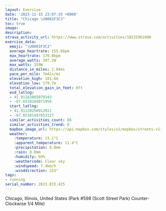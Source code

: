 ```yaml
---
layout: Exercise
date: '2023-11-15 23:07:35 +0000'
title: "Chicago \U0001F3C3"
toc: true
image:
description:
strava_activity_url: https://www.strava.com/activities/10225961090
exercise_data:
  emoji: "\U0001F3C3"
  average_heartrate: 155.6bpm
  max_heartrate: 170.0bpm
  average_watts: 307.2W
  max_watts: 359W
  distance_in_miles: 2.04mi
  pace_per_mile: 7m41s/mi
  elevation_high: 181.6m
  elevation_low: 179.7m
  total_elevation_gain_in_feet: 0ft
  end_latlng:
  - 41.91183865070343
  - -87.6510184071958
  start_latlng:
  - 41.91220250912011
  - -87.65301497653127
  similar_activities_count: 86
  similar_activities_trend: 0
  mapbox_image_url: https://api.mapbox.com/styles/v1/mapbox/streets-v11/static/path-5+787af2-1.0(g%7Bx~Ftk~uO%40yAFWlCkEEgBK_YG%7DE%3Fy%40ZEVMJAh%40%3Ft%40EN%40FLBl%40AfE%40VHRNNPHL%40h%40Gl%40APIFIHSBg%40EqCCWKWSQQES%3Fa%40Bm%40HOLIRE%5CFzDJTHHPHH%3FVE%5E%40%5EGXMLSDQ%40%5BCqBGw%40KWQMUEa%40%3Fk%40F%5BJIHKTC%5EBnCB%5CDLLRPJTDtAMRMFGJY%40YIkDKWGIQMICg%40%40q%40FQDQTGXApBFtAHRJJNHH%3FzAGXOLOBQ%40UEeCEm%40IUOOMESAkBASCOKIAOBuABGDCJ%3F%5EF%7C%40HdFEpAArAFtKc%40d%40DtG),pin-s-s+e5b22e(-87.65131,41.91172),pin-s-f+89ae00(-87.64972000000009,41.91097)/auto/800x800?access_token=pk.eyJ1Ijoiam9zaGJlY2ttYW4iLCJhIjoiY205eWR2aDd1MWZ6djJrbXc4a3M0bWZleiJ9.XiG9OWkNcZk2QzjJbxLB4A
  weather:
    :temperature: 13.1°C
    :apparent_temperature: 11.4°C
    :precipitation: 0.0mm
    :rain: 0.0mm
    :humidity: 69%
    :weathercode: Clear sky
    :windspeed: 7.4km/h
    :winddirection: 223°
tags:
- running
serial_number: 2023.ECE.425
---
```

Chicago, Illinois, United States (Park #598 (Scott Street Park) Counter-Clockwise 1/4 Mile)
